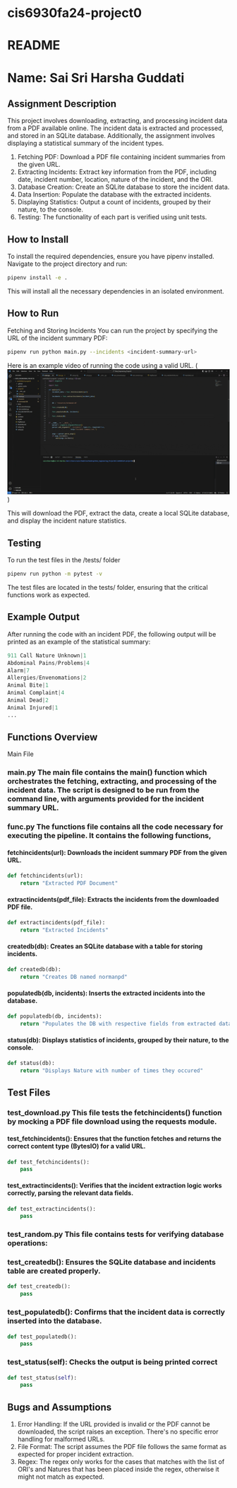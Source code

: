 # cis6930fa24-project0

# README

# Name: Sai Sri Harsha Guddati
## Assignment Description
This project involves downloading, extracting, and processing incident data from a PDF available online. The incident data is extracted and processed, and stored in an SQLite database. Additionally, the assignment involves displaying a statistical summary of the incident types.

1. Fetching PDF: Download a PDF file containing incident summaries from the given URL.
2. Extracting Incidents: Extract key information from the PDF, including date, incident number, location, nature of the incident, and the ORI.
3. Database Creation: Create an SQLite database to store the incident data.
4. Data Insertion: Populate the database with the extracted incidents.
5. Displaying Statistics: Output a count of incidents, grouped by their nature, to the console.
6. Testing: The functionality of each part is verified using unit tests.

## How to Install
To install the required dependencies, ensure you have pipenv installed. Navigate to the project directory and run:

```bash 
pipenv install -e .
```
This will install all the necessary dependencies in an isolated environment.

## How to Run
Fetching and Storing Incidents
You can run the project by specifying the URL of the incident summary PDF:

```bash 
pipenv run python main.py --incidents <incident-summary-url>
```
Here is an example video of running the code using a valid URL.
(![run.gif](https://github.com/saisriharsha19/cis6930fa24-project0/blob/main/run.gif))

This will download the PDF, extract the data, create a local SQLite database, and display the incident nature statistics.

## Testing
To run the test files in the /tests/ folder

```bash
pipenv run python -m pytest -v
```

The test files are located in the tests/ folder, ensuring that the critical functions work as expected.

## Example Output
After running the code with an incident PDF, the following output will be printed as an example of the statistical summary:

```python 
911 Call Nature Unknown|1
Abdominal Pains/Problems|4
Alarm|7
Allergies/Envenomations|2
Animal Bite|1
Animal Complaint|4
Animal Dead|2
Animal Injured|1
...
```
## Functions Overview
Main File
### main.py The main file contains the main() function which orchestrates the fetching, extracting, and processing of the incident data. The script is designed to be run from the command line, with arguments provided for the incident summary URL.
### func.py The functions file contains all the code necessary for executing the pipeline. It contains the following functions,
#### fetchincidents(url): Downloads the incident summary PDF from the given URL.
```python
def fetchincidents(url):
    return "Extracted PDF Document"
```
#### extractincidents(pdf_file): Extracts the incidents from the downloaded PDF file.
```python
def extractincidents(pdf_file):
    return "Extracted Incidents"
```
#### createdb(db): Creates an SQLite database with a table for storing incidents.
```python
def createdb(db):
    return "Creates DB named normanpd"
```
#### populatedb(db, incidents): Inserts the extracted incidents into the database.
```python
def populatedb(db, incidents):
    return "Populates the DB with respective fields from extracted data"
```
#### status(db): Displays statistics of incidents, grouped by their nature, to the console.
```python
def status(db):
    return "Displays Nature with number of times they occured"
```
## Test Files
### test_download.py This file tests the fetchincidents() function by mocking a PDF file download using the requests module.

#### test_fetchincidents(): Ensures that the function fetches and returns the correct content type (BytesIO) for a valid URL.
```python
def test_fetchincidents():
    pass
```
#### test_extractincidents(): Verifies that the incident extraction logic works correctly, parsing the relevant data fields.
```python
def test_extractincidents():
    pass
```
### test_random.py This file contains tests for verifying database operations:

### test_createdb(): Ensures the SQLite database and incidents table are created properly.
```python
def test_createdb():
    pass
```
### test_populatedb(): Confirms that the incident data is correctly inserted into the database.
```python
def test_populatedb():
    pass
```
### test_status(self): Checks the output is being printed correct
```python
def test_status(self):
    pass
```
## Bugs and Assumptions
1. Error Handling: If the URL provided is invalid or the PDF cannot be downloaded, the script raises an exception. There's no specific error handling for malformed URLs.
2. File Format: The script assumes the PDF file follows the same format as expected for proper incident extraction.
3. Regex: The regex only works for the cases that matches with the list of ORI's and Natures that has been placed inside the regex, otherwise it might not match as expected.
